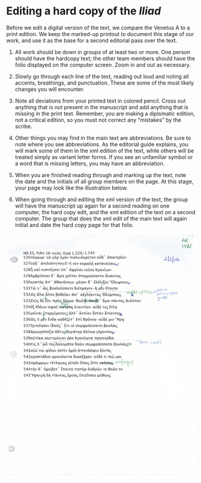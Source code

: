# Editing a hard copy of the *Iliad* #

Before we edit a digital version of the text, we compare the Venetus A to a print edition.  We keep the marked-up printout  to document this stage of our work, and use it as the base for a second editorial pass over the text.


1. All work should be down in groups of at least two or more. One person should have the hardcopy text; the other team members should have the folio displayed on the computer screen. Zoom in and out as necessary.

2. Slowly go through each line of the text, reading out loud and noting all accents, breathings, and punctuation. These are some of the most likely changes you will encounter.

3. Note all deviations from your printed text in colored pencil. Cross out anything that is not present in the manuscript and add anything that is missing in the print text. Remember, you are making a diplomatic edition, not a critical edition, so you must not correct any “mistakes” by the scribe.

4. Other things you may find in the main text are abbreviations. Be sure to note where you see abbreviations. As the editorial guide explains,  you will mark some of them in the xml edition of the text, while others will be treated simply as variant letter forms. If you see an unfamiliar symbol or a word that is missing letters, you may have an abbreviation. 

5. When you are finished reading through and marking up the text, note the date and the initials of all group members on the page.  At this stage, your page may look like the illustration below.

6. When going through and editing the xml version of the text, the group will have the manuscript up again for a second reading on one computer, the hard copy edit, and the xml edition of the text on a second computer. The group that does the xml edit of the main text will again initial and date the hard copy page for that folio.


![](coloredpencils.png)